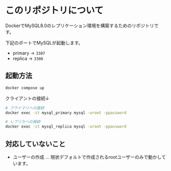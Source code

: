 # このリポジトリについて

DockerでMySQL8.0のレプリケーション環境を構築するためのリポジトリです。

下記のポートでMySQLが起動します。

- primary → `3307`
- replica → `3308`

## 起動方法

```sh
docker compose up
```

クライアントの接続↓

```sh
# プライマリへの接続
docker exec -it mysql_primary mysql -uroot -ppassword

# レプリカへの接続
docker exec -it mysql_replica mysql -uroot -ppassword
```

## 対応していないこと

- ユーザーの作成 ... 現状デフォルトで作成されるrootユーザーのみで動かしています。
